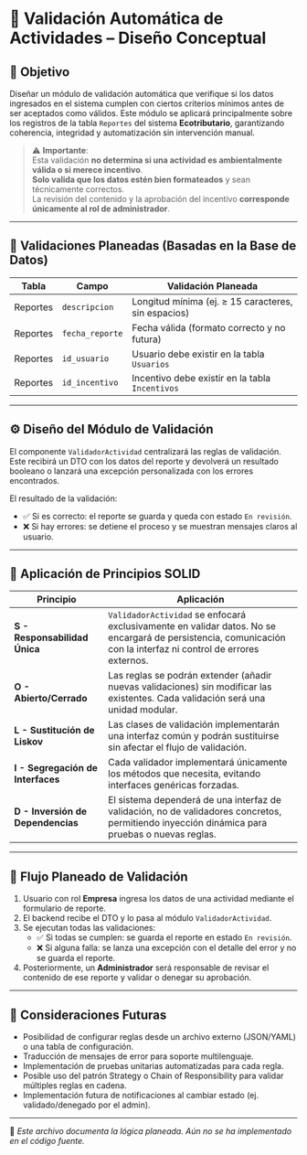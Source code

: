 # 🧩 Validación Automática de Actividades – Diseño Conceptual

## 🎯 Objetivo

Diseñar un módulo de validación automática que verifique si los datos ingresados en el sistema cumplen con ciertos criterios mínimos antes de ser aceptados como válidos. Este módulo se aplicará principalmente sobre los registros de la tabla `Reportes` del sistema **Ecotributario**, garantizando coherencia, integridad y automatización sin intervención manual.

> ⚠️ **Importante**:  
> Esta validación **no determina si una actividad es ambientalmente válida o si merece incentivo**.  
> **Solo valida que los datos estén bien formateados** y sean técnicamente correctos.  
> La revisión del contenido y la aprobación del incentivo **corresponde únicamente al rol de administrador**.

---

## 🧱 Validaciones Planeadas (Basadas en la Base de Datos)

| Tabla     | Campo           | Validación Planeada                                 |
|-----------|------------------|-----------------------------------------------------|
| Reportes  | `descripcion`    | Longitud mínima (ej. ≥ 15 caracteres, sin espacios) |
| Reportes  | `fecha_reporte`  | Fecha válida (formato correcto y no futura)         |
| Reportes  | `id_usuario`     | Usuario debe existir en la tabla `Usuarios`         |
| Reportes  | `id_incentivo`   | Incentivo debe existir en la tabla `Incentivos`     |

---

## ⚙️ Diseño del Módulo de Validación

El componente `ValidadorActividad` centralizará las reglas de validación. Este recibirá un DTO con los datos del reporte y devolverá un resultado booleano o lanzará una excepción personalizada con los errores encontrados.

El resultado de la validación:
- ✅ Si es correcto: el reporte se guarda y queda con estado `En revisión`.
- ❌ Si hay errores: se detiene el proceso y se muestran mensajes claros al usuario.

---

## 🧠 Aplicación de Principios SOLID

| Principio | Aplicación |
|----------|-------------|
| **S - Responsabilidad Única** | `ValidadorActividad` se enfocará exclusivamente en validar datos. No se encargará de persistencia, comunicación con la interfaz ni control de errores externos. |
| **O - Abierto/Cerrado** | Las reglas se podrán extender (añadir nuevas validaciones) sin modificar las existentes. Cada validación será una unidad modular. |
| **L - Sustitución de Liskov** | Las clases de validación implementarán una interfaz común y podrán sustituirse sin afectar el flujo de validación. |
| **I - Segregación de Interfaces** | Cada validador implementará únicamente los métodos que necesita, evitando interfaces genéricas forzadas. |
| **D - Inversión de Dependencias** | El sistema dependerá de una interfaz de validación, no de validadores concretos, permitiendo inyección dinámica para pruebas o nuevas reglas. |

---

## 🧪 Flujo Planeado de Validación

1. Usuario con rol **Empresa** ingresa los datos de una actividad mediante el formulario de reporte.
2. El backend recibe el DTO y lo pasa al módulo `ValidadorActividad`.
3. Se ejecutan todas las validaciones:
   - ✅ Si todas se cumplen: se guarda el reporte en estado `En revisión`.
   - ❌ Si alguna falla: se lanza una excepción con el detalle del error y no se guarda el reporte.
4. Posteriormente, un **Administrador** será responsable de revisar el contenido de ese reporte y validar o denegar su aprobación.

---

## 🔭 Consideraciones Futuras

- Posibilidad de configurar reglas desde un archivo externo (JSON/YAML) o una tabla de configuración.
- Traducción de mensajes de error para soporte multilenguaje.
- Implementación de pruebas unitarias automatizadas para cada regla.
- Posible uso del patrón Strategy o Chain of Responsibility para validar múltiples reglas en cadena.
- Implementación futura de notificaciones al cambiar estado (ej. validado/denegado por el admin).

---

📁 *Este archivo documenta la lógica planeada. Aún no se ha implementado en el código fuente.*
